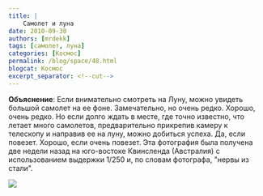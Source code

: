 ```yaml
---
title: |
    Самолет и луна
date: 2010-09-30
authors: [mrdekk]
tags: [самолет, луна]
categories: [Космос]
permalink: /blog/space/48.html
blogcat: Космос
excerpt_separator: <!--cut-->
---
```


**Объяснение**: Если внимательно смотреть на Луну, можно увидеть большой самолет на ее фоне. Замечательно, но очень редко. Хорошо, очень редко. Но если долго ждать в месте, где точно известно, что летает много самолетов, предварительно прикрепив камеру к телескопу и направив ее на луну, можно добиться успеха. Да, если повезет. Хорошо, если очень повезет. Эта фотография была получена две недели назад на юго-востоке Квинсленда (Австралия) с использованием выдержки 1/250 и, по словам фотографа, "нервы из стали".


![](http://itw66.ru/uploads/images/00/00/01/2010/09/30/f13fe1.jpg)

